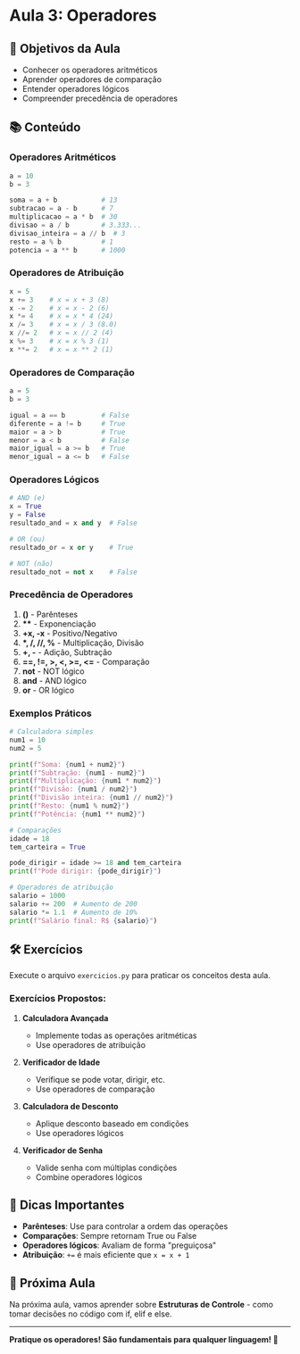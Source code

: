 # Aula 3: Operadores

## 🎯 Objetivos da Aula

- Conhecer os operadores aritméticos
- Aprender operadores de comparação
- Entender operadores lógicos
- Compreender precedência de operadores

## 📚 Conteúdo

### Operadores Aritméticos

```python
a = 10
b = 3

soma = a + b           # 13
subtracao = a - b      # 7
multiplicacao = a * b  # 30
divisao = a / b        # 3.333...
divisao_inteira = a // b  # 3
resto = a % b          # 1
potencia = a ** b      # 1000
```

### Operadores de Atribuição

```python
x = 5
x += 3    # x = x + 3 (8)
x -= 2    # x = x - 2 (6)
x *= 4    # x = x * 4 (24)
x /= 3    # x = x / 3 (8.0)
x //= 2   # x = x // 2 (4)
x %= 3    # x = x % 3 (1)
x **= 2   # x = x ** 2 (1)
```

### Operadores de Comparação

```python
a = 5
b = 3

igual = a == b         # False
diferente = a != b     # True
maior = a > b          # True
menor = a < b          # False
maior_igual = a >= b   # True
menor_igual = a <= b   # False
```

### Operadores Lógicos

```python
# AND (e)
x = True
y = False
resultado_and = x and y  # False

# OR (ou)
resultado_or = x or y    # True

# NOT (não)
resultado_not = not x    # False
```

### Precedência de Operadores

1. **()** - Parênteses
2. **\*\*** - Exponenciação
3. **+x, -x** - Positivo/Negativo
4. **\*, /, //, %** - Multiplicação, Divisão
5. **+, -** - Adição, Subtração
6. **==, !=, >, <, >=, <=** - Comparação
7. **not** - NOT lógico
8. **and** - AND lógico
9. **or** - OR lógico

### Exemplos Práticos

```python
# Calculadora simples
num1 = 10
num2 = 5

print(f"Soma: {num1 + num2}")
print(f"Subtração: {num1 - num2}")
print(f"Multiplicação: {num1 * num2}")
print(f"Divisão: {num1 / num2}")
print(f"Divisão inteira: {num1 // num2}")
print(f"Resto: {num1 % num2}")
print(f"Potência: {num1 ** num2}")

# Comparações
idade = 18
tem_carteira = True

pode_dirigir = idade >= 18 and tem_carteira
print(f"Pode dirigir: {pode_dirigir}")

# Operadores de atribuição
salario = 1000
salario += 200  # Aumento de 200
salario *= 1.1  # Aumento de 10%
print(f"Salário final: R$ {salario}")
```

## 🛠️ Exercícios

Execute o arquivo `exercicios.py` para praticar os conceitos desta aula.

### Exercícios Propostos:

1. **Calculadora Avançada**
   - Implemente todas as operações aritméticas
   - Use operadores de atribuição

2. **Verificador de Idade**
   - Verifique se pode votar, dirigir, etc.
   - Use operadores de comparação

3. **Calculadora de Desconto**
   - Aplique desconto baseado em condições
   - Use operadores lógicos

4. **Verificador de Senha**
   - Valide senha com múltiplas condições
   - Combine operadores lógicos

## 📝 Dicas Importantes

- **Parênteses**: Use para controlar a ordem das operações
- **Comparações**: Sempre retornam True ou False
- **Operadores lógicos**: Avaliam de forma "preguiçosa"
- **Atribuição**: `+=` é mais eficiente que `x = x + 1`

## 🔗 Próxima Aula

Na próxima aula, vamos aprender sobre **Estruturas de Controle** - como tomar decisões no código com if, elif e else.

---

**Pratique os operadores! São fundamentais para qualquer linguagem! 🐍** 